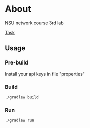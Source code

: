# About
NSU network course 3rd lab

[Task](http://fit.ippolitov.me/CN_2/2021/3.html)

## Usage

### Pre-build
Install your api keys in file "properties"

### Build
```bash
./gradlew build
```

### Run 
```bash
./gradlew run
```